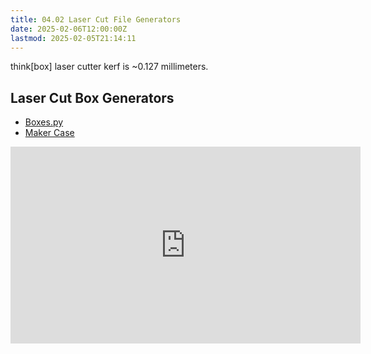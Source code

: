 ```yaml
---
title: 04.02 Laser Cut File Generators
date: 2025-02-06T12:00:00Z
lastmod: 2025-02-05T21:14:11
---
```


think\[box\] laser cutter kerf is ~0.127 millimeters.

## Laser Cut Box Generators

- [Boxes.py](https://www.festi.info/boxes.py/)
- [Maker Case](https://en.makercase.com/#/)

<div class="iframe-16-9-container">
<iframe class="youTubeIframe" width="560" height="315" src="https://www.youtube.com/embed/5eW3b8LVqtg?si=D3xTI9fwuMzFtKkw" title="YouTube video player" frameborder="0" allow="accelerometer; autoplay; clipboard-write; encrypted-media; gyroscope; picture-in-picture; web-share" allowfullscreen></iframe>
</div>
